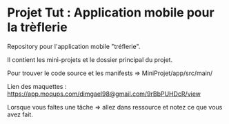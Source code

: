 # Projet Tut : Application mobile pour la trèflerie
Repository pour l'application mobile "tréflerie".

Il contient les mini-projets et le dossier principal du projet.


Pour trouver le code source et les manifests => MiniProjet/app/src/main/


 Lien des maquettes : https://app.moqups.com/dimgael98@gmail.com/9rBbPUHDcR/view
 
 
 Lorsque vous faîtes une tâche => allez dans ressource et notez ce que vous avez fait.
